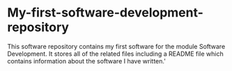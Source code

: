 # My-first-software-development-repository
This software repository contains my first software for the module Software Development. It stores all of the related files including a README file which contains information about the software I have written.'
